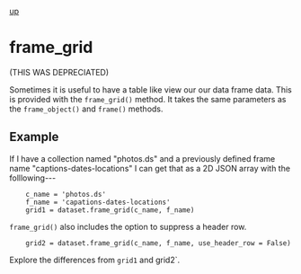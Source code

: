 
[up](./)

# frame_grid

(THIS WAS DEPRECIATED)

Sometimes it is useful to have a table like view our our data frame
data. This is provided with the `frame_grid()` method. It takes
the same parameters as the `frame_object()` and `frame()` methods.

## Example

If I have a collection named "photos.ds" and a previously
defined frame name "captions-dates-locations" I can get that
as a 2D JSON array with the folllowing---

```
    c_name = 'photos.ds'
    f_name = 'capations-dates-locations'
    grid1 = dataset.frame_grid(c_name, f_name)
```

`frame_grid()` also includes the option to suppress a header row.


```
    grid2 = dataset.frame_grid(c_name, f_name, use_header_row = False)
```

Explore the differences from `grid1` and grid2`.

